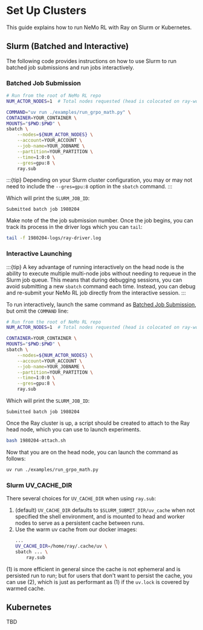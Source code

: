 # Set Up Clusters

This guide explains how to run NeMo RL with Ray on Slurm or Kubernetes.

## Slurm (Batched and Interactive)

 The following code provides instructions on how to use Slurm to run batched job submissions and run jobs interactively.

### Batched Job Submission

```sh
# Run from the root of NeMo RL repo
NUM_ACTOR_NODES=1  # Total nodes requested (head is colocated on ray-worker-0)

COMMAND="uv run ./examples/run_grpo_math.py" \
CONTAINER=YOUR_CONTAINER \
MOUNTS="$PWD:$PWD" \
sbatch \
    --nodes=${NUM_ACTOR_NODES} \
    --account=YOUR_ACCOUNT \
    --job-name=YOUR_JOBNAME \
    --partition=YOUR_PARTITION \
    --time=1:0:0 \
    --gres=gpu:8 \
    ray.sub
```

:::{tip}
Depending on your Slurm cluster configuration, you may or may not need to include the `--gres=gpu:8` option in the `sbatch` command.
:::

Which will print the `SLURM_JOB_ID`:
```text
Submitted batch job 1980204
```
Make note of the the job submission number. Once the job begins, you can track its process in the driver logs which you can `tail`:
```sh
tail -f 1980204-logs/ray-driver.log
```

### Interactive Launching

:::{tip}
A key advantage of running interactively on the head node is the ability to execute multiple multi-node jobs without needing to requeue in the Slurm job queue. This means that during debugging sessions, you can avoid submitting a new `sbatch` command each time. Instead, you can debug and re-submit your NeMo RL job directly from the interactive session.
:::

To run interactively, launch the same command as [Batched Job Submission](#batched-job-submission), but omit the `COMMAND` line:
```sh
# Run from the root of NeMo RL repo
NUM_ACTOR_NODES=1  # Total nodes requested (head is colocated on ray-worker-0)

CONTAINER=YOUR_CONTAINER \
MOUNTS="$PWD:$PWD" \
sbatch \
    --nodes=${NUM_ACTOR_NODES} \
    --account=YOUR_ACCOUNT \
    --job-name=YOUR_JOBNAME \
    --partition=YOUR_PARTITION \
    --time=1:0:0 \
    --gres=gpu:8 \
    ray.sub
```
Which will print the `SLURM_JOB_ID`:
```text
Submitted batch job 1980204
```
Once the Ray cluster is up, a script should be created to attach to the Ray head node,
which you can use to launch experiments.
```sh
bash 1980204-attach.sh
```
Now that you are on the head node, you can launch the command as follows:
```sh
uv run ./examples/run_grpo_math.py
```

### Slurm UV_CACHE_DIR

There several choices for `UV_CACHE_DIR` when using `ray.sub`:

1. (default) `UV_CACHE_DIR` defaults to `$SLURM_SUBMIT_DIR/uv_cache` when not specified the shell environment, and is mounted to head and worker nodes to serve as a persistent cache between runs.
2. Use the warm uv cache from our docker images:
    ```sh
    ...
    UV_CACHE_DIR=/home/ray/.cache/uv \
    sbatch ... \
        ray.sub
    ```

(1) is more efficient in general since the cache is not ephemeral and is persisted run to run; but for users that
don't want to persist the cache, you can use (2), which is just as performant as (1) if the `uv.lock` is 
covered by warmed cache.


## Kubernetes

TBD